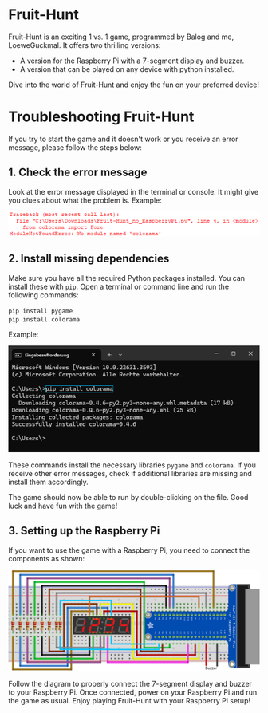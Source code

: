<div class="container">
    <h1>Fruit-Hunt</h1>
    <p><span class="highlight">Fruit-Hunt</span> is an exciting 1 vs. 1 game, programmed by Balog and me, LoeweGuckmal. It offers two thrilling versions:</p>
    <ul>
        <li>A version for the <span class="highlight">Raspberry Pi</span> with a 7-segment display and buzzer.</li>
        <li>A version that can be played on any device with python installed.</li>
    </ul>
    <p>Dive into the world of Fruit-Hunt and enjoy the fun on your preferred device!</p>
</div>
<h1>Troubleshooting Fruit-Hunt</h1>
<p>If you try to start the game and it doesn't work or you receive an error message, please follow the steps below:</p>
<h2>1. Check the error message</h2>
<p>Look at the error message displayed in the terminal or console. It might give you clues about what the problem is. Example:</p>
<img src="error.png" alt="Error example">
<h2>2. Install missing dependencies</h2>
<p>Make sure you have all the required Python packages installed. You can install these with <code>pip</code>. Open a terminal or command line and run the following commands:
<div class="pip-command">
    <code>pip install pygame</code>
</div>
<div class="pip-command">
    <code>pip install colorama</code>
</div></p>
<p>Example:</p>
<img src="pip.png" alt="Pip install example">
<p>These commands install the necessary libraries <code>pygame</code> and <code>colorama</code>. If you receive other error messages, check if additional libraries are missing and install them accordingly.</p>
<p>The game should now be able to run by double-clicking on the file. Good luck and have fun with the game!</p>
<h2>3. Setting up the Raspberry Pi</h2>
<p>If you want to use the game with a Raspberry Pi, you need to connect the components as shown:</p>
<img src="connection_diagram.jpg" alt="Raspberry Pi Connection Diagram">
<p>Follow the diagram to properly connect the 7-segment display and buzzer to your Raspberry Pi. Once connected, power on your Raspberry Pi and run the game as usual. Enjoy playing Fruit-Hunt with your Raspberry Pi setup!</p>
